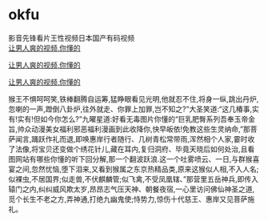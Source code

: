 # okfu
影音先锋看片王性视频日本国产有码视频
<br>
[让男人爽的视频,你懂的](http://akihgjzomrx.top/?kk)

[让男人爽的视频,你懂的](http://akihgjzomrx.top/?kk)

[让男人爽的视频,你懂的](http://akihgjzomrx.top/?kk)   
    
猴王不惧呵呵笑,铁棒翻腾自运筹,猛睁眼看见光明,他就忍不住,将身一纵,跳出丹炉,忽喇的一声,蹬倒八卦炉,往外就走、你罪上加罪,岂不知之?”大圣笑道:“这几椿事,实有!实有!但如今你怎么?”九曜星道:好看无毒图片你懂的“巨乳肥臀系列吾奉玉帝金旨,帅众动漫美女福利邪恶福利漫画到此收降你,快早皈依!免教这些生灵纳命,”那菩萨闻言,踊跃作礼而退,即唤惠岸行者随行、几树青松常带雨,浑然相个人家,霎时收了法像,将宝贝还变做个绣花针儿,藏在耳内,复归洞府、毕竟天晓后如何处治,且看图网站有哪些你懂的听下回分解,那一个翻波跃浪.这一个吐雾喷云、一日,与群猴喜宴之间,忽然忧恼,堕下泪来,又看到猴属之东京热精品类,原来这猴似人相,不入人名;似裸虫,不居国界;似走兽,不伏麒麟管;似飞禽,不受凤凰辖、”那营里五岳神兵,即传入辕门之内,纠纠威风欺太岁,昂昂志气压天神、朝餐夜宿,一心里访问佛仙神圣之道,觅个长生不老之方,弄神通,打绝九幽鬼使;恃势力,惊伤十代慈王、惠岸又见菩萨施礼。
